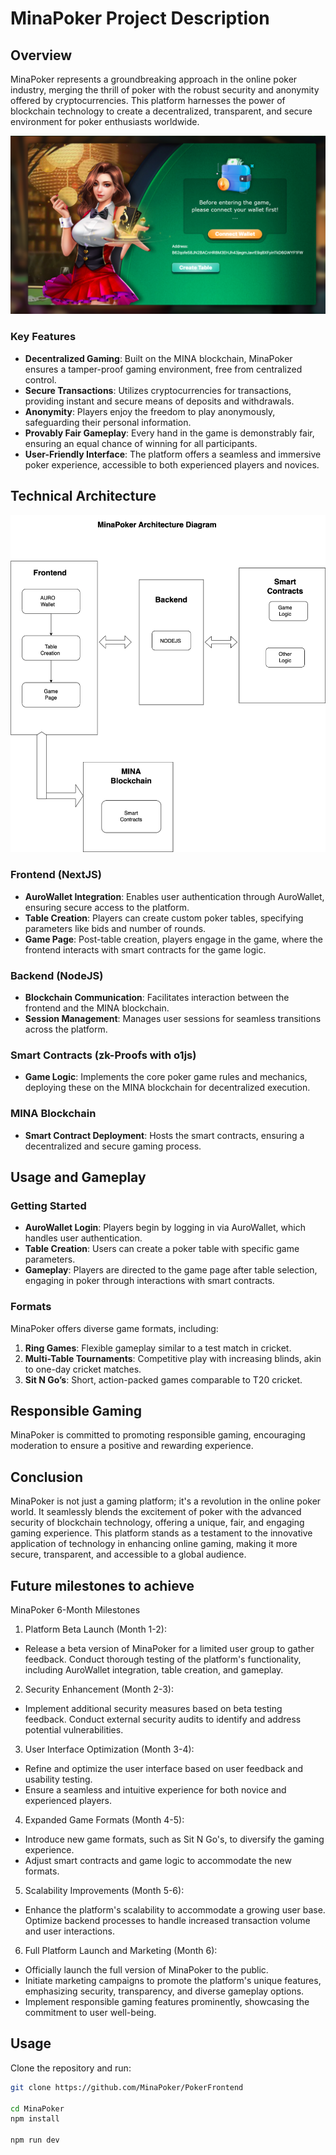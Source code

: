 # MinaPoker Project Description

## Overview

MinaPoker represents a groundbreaking approach in the online poker industry, merging the thrill of poker with the robust security and anonymity offered by cryptocurrencies. This platform harnesses the power of blockchain technology to create a decentralized, transparent, and secure environment for poker enthusiasts worldwide.

![MinaPoker Architecture](./mainpage.png)


### Key Features

- **Decentralized Gaming**: Built on the MINA blockchain, MinaPoker ensures a tamper-proof gaming environment, free from centralized control.
- **Secure Transactions**: Utilizes cryptocurrencies for transactions, providing instant and secure means of deposits and withdrawals.
- **Anonymity**: Players enjoy the freedom to play anonymously, safeguarding their personal information.
- **Provably Fair Gameplay**: Every hand in the game is demonstrably fair, ensuring an equal chance of winning for all participants.
- **User-Friendly Interface**: The platform offers a seamless and immersive poker experience, accessible to both experienced players and novices.

## Technical Architecture
![MinaPoker Architecture](MINA%20Poker.png)

### Frontend (NextJS)
- **AuroWallet Integration**: Enables user authentication through AuroWallet, ensuring secure access to the platform.
- **Table Creation**: Players can create custom poker tables, specifying parameters like bids and number of rounds.
- **Game Page**: Post-table creation, players engage in the game, where the frontend interacts with smart contracts for the game logic.

### Backend (NodeJS)
- **Blockchain Communication**: Facilitates interaction between the frontend and the MINA blockchain.
- **Session Management**: Manages user sessions for seamless transitions across the platform.

### Smart Contracts (zk-Proofs with o1js)
- **Game Logic**: Implements the core poker game rules and mechanics, deploying these on the MINA blockchain for decentralized execution.

### MINA Blockchain
- **Smart Contract Deployment**: Hosts the smart contracts, ensuring a decentralized and secure gaming process.

## Usage and Gameplay

### Getting Started
- **AuroWallet Login**: Players begin by logging in via AuroWallet, which handles user authentication.
- **Table Creation**: Users can create a poker table with specific game parameters.
- **Gameplay**: Players are directed to the game page after table selection, engaging in poker through interactions with smart contracts.

### Formats
MinaPoker offers diverse game formats, including:
1. **Ring Games**: Flexible gameplay similar to a test match in cricket.
2. **Multi-Table Tournaments**: Competitive play with increasing blinds, akin to one-day cricket matches.
3. **Sit N Go’s**: Short, action-packed games comparable to T20 cricket.


## Responsible Gaming
MinaPoker is committed to promoting responsible gaming, encouraging moderation to ensure a positive and rewarding experience.

## Conclusion
MinaPoker is not just a gaming platform; it's a revolution in the online poker world. It seamlessly blends the excitement of poker with the advanced security of blockchain technology, offering a unique, fair, and engaging gaming experience. This platform stands as a testament to the innovative application of technology in enhancing online gaming, making it more secure, transparent, and accessible to a global audience.

## Future milestones to achieve
MinaPoker 6-Month Milestones
1) Platform Beta Launch (Month 1-2):

- Release a beta version of MinaPoker for a limited user group to gather feedback.
Conduct thorough testing of the platform's functionality, including AuroWallet integration, table creation, and gameplay.

2) Security Enhancement (Month 2-3):

- Implement additional security measures based on beta testing feedback.
Conduct external security audits to identify and address potential vulnerabilities.

3) User Interface Optimization (Month 3-4):

- Refine and optimize the user interface based on user feedback and usability testing.
- Ensure a seamless and intuitive experience for both novice and experienced players.

4) Expanded Game Formats (Month 4-5):

- Introduce new game formats, such as Sit N Go's, to diversify the gaming experience.
- Adjust smart contracts and game logic to accommodate the new formats.

5) Scalability Improvements (Month 5-6):

- Enhance the platform's scalability to accommodate a growing user base.
Optimize backend processes to handle increased transaction volume and user interactions.

6) Full Platform Launch and Marketing (Month 6):

- Officially launch the full version of MinaPoker to the public.
- Initiate marketing campaigns to promote the platform's unique features, emphasizing security, transparency, and diverse gameplay options.
- Implement responsible gaming features prominently, showcasing the commitment to user well-being.

## Usage

Clone the repository and run:

```bash
git clone https://github.com/MinaPoker/PokerFrontend

cd MinaPoker
npm install

npm run dev


